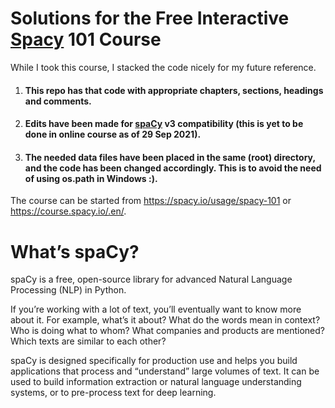 # Solutions for the Free Interactive [Spacy](https://spacy.io/) 101 Course

While I took this course, I stacked the code nicely for my future reference.  

1. #### This repo has that code with appropriate chapters, sections, headings and comments.

2. #### Edits have been made for [spaCy](https://spacy.io/) v3 compatibility (this is yet to be done in online course as of 29 Sep 2021).

3. #### The needed data files have been placed in the same (root) directory, and the code has been changed accordingly. This is to avoid the need of using os.path in Windows :).

The course can be started from https://spacy.io/usage/spacy-101 or https://course.spacy.io/.en/.

# What’s spaCy?

spaCy is a free, open-source library for advanced Natural Language Processing (NLP) in Python.

If you’re working with a lot of text, you’ll eventually want to know more about it. For example, what’s it about? What do the words mean in context? Who is doing what to whom? What companies and products are mentioned? Which texts are similar to each other?

spaCy is designed specifically for production use and helps you build applications that process and “understand” large volumes of text. It can be used to build information extraction or natural language understanding systems, or to pre-process text for deep learning.
